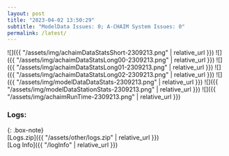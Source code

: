 ```yaml
---
layout: post
title: "2023-04-02 13:50:29"
subtitle: "ModelData Issues: 0; A-CHAIM System Issues: 0"
permalink: /latest/
---
```


![]({{ "/assets/img/achaimDataStatsShort-2309213.png" | relative_url }})
![]({{ "/assets/img/achaimDataStatsLong00-2309213.png" | relative_url }})
![]({{ "/assets/img/achaimDataStatsLong01-2309213.png" | relative_url }})
![]({{ "/assets/img/achaimDataStatsLong02-2309213.png" | relative_url }})
![]({{ "/assets/img/modelDataDataStats-2309213.png" | relative_url }})
![]({{ "/assets/img/modelDataStationStats-2309213.png" | relative_url }})
![]({{ "/assets/img/achaimRunTime-2309213.png" | relative_url }})





### Logs:  
  
{: .box-note}  
[Logs.zip]({{ "/assets/other/logs.zip" | relative_url }})  
[Log Info]({{ "/logInfo" | relative_url }})  
